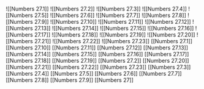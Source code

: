![[Numbers 27.1]]
![[Numbers 27.2]]
![[Numbers 27.3]]
![[Numbers 27.4]]
![[Numbers 27.5]]
![[Numbers 27.6]]
![[Numbers 27.7]]
![[Numbers 27.8]]
![[Numbers 27.9]]
![[Numbers 27.10]]
![[Numbers 27.11]]
![[Numbers 27.12]]
![[Numbers 27.13]]
![[Numbers 27.14]]
![[Numbers 27.15]]
![[Numbers 27.16]]
![[Numbers 27.17]]
![[Numbers 27.18]]
![[Numbers 27.19]]
![[Numbers 27.20]]
![[Numbers 27.21]]
![[Numbers 27.22]]
![[Numbers 27.23]]
[[Numbers 27.1]]
[[Numbers 27.10]]
[[Numbers 27.11]]
[[Numbers 27.12]]
[[Numbers 27.13]]
[[Numbers 27.14]]
[[Numbers 27.15]]
[[Numbers 27.16]]
[[Numbers 27.17]]
[[Numbers 27.18]]
[[Numbers 27.19]]
[[Numbers 27.2]]
[[Numbers 27.20]]
[[Numbers 27.21]]
[[Numbers 27.22]]
[[Numbers 27.23]]
[[Numbers 27.3]]
[[Numbers 27.4]]
[[Numbers 27.5]]
[[Numbers 27.6]]
[[Numbers 27.7]]
[[Numbers 27.8]]
[[Numbers 27.9]]
[[Numbers 27]]
